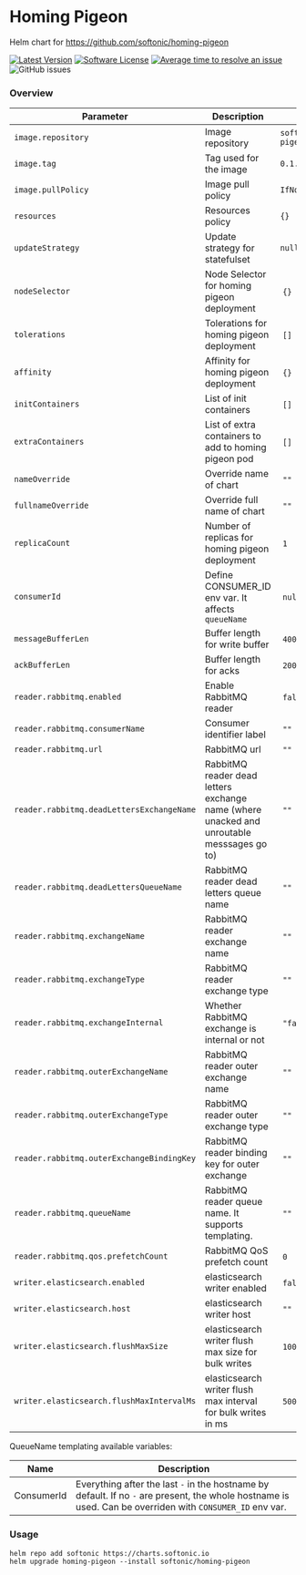 # Homing Pigeon

Helm chart for https://github.com/softonic/homing-pigeon

[![Latest Version](https://img.shields.io/github/release/softonic/homing-pigeon-chart.svg)](https://github.com/softonic/homing-pigeon-chart/releases)
[![Software License](https://img.shields.io/badge/license-Apache%202.0-blue.svg)](LICENSE)
[![Average time to resolve an issue](http://isitmaintained.com/badge/resolution/softonic/homing-pigeon-chart.svg)](http://isitmaintained.com/project/softonic/homing-pigeon-chart "Average time to resolve an issue")
![GitHub issues](https://img.shields.io/github/issues-raw/softonic/homing-pigeon-chart)

### Overview

| Parameter                                           | Description                                                                               | Default                            |
| --------------------------------------------------- | ----------------------------------------------------------------------------------------- | ---------------------------------- |
| `image.repository`                                  | Image repository                                                                          | `softonic/homing-pigeon`           |
| `image.tag`                                         | Tag used for the image                                                                    | `0.1.0`                            |
| `image.pullPolicy`                                  | Image pull policy                                                                         | `IfNotPresent`                     |
| `resources`                                         | Resources policy                                                                          | `{}`                               |
| `updateStrategy`                                    | Update strategy for statefulset                                                           | `null`                             |
| `nodeSelector`                                      | Node Selector for homing pigeon deployment                                                | `{}`                               |
| `tolerations`                                       | Tolerations for homing pigeon deployment                                                  | `[]`                               |
| `affinity`                                          | Affinity for homing pigeon deployment                                                     | `{}`                               |
| `initContainers`                                    | List of init containers                                                                   | `[]`                               |
| `extraContainers`                                   | List of extra containers to add to homing pigeon pod                                      | `[]`                               |
| `nameOverride`                                      | Override name of chart                                                                    | `""`                               |
| `fullnameOverride`                                  | Override full name of chart                                                               | `""`                               |
| `replicaCount`                                      | Number of replicas for homing pigeon deployment                                           | `1`                                |
| `consumerId`                                        | Define CONSUMER_ID env var. It affects `queueName`                                        | `null`                             |
| `messageBufferLen`                                  | Buffer length for write buffer                                                            | `400`                              |
| `ackBufferLen`                                      | Buffer length for acks                                                                    | `200`                              |
| `reader.rabbitmq.enabled`                           | Enable RabbitMQ reader                                                                    | `false`                            |
| `reader.rabbitmq.consumerName`                      | Consumer identifier label                                                                 | `""`                               |
| `reader.rabbitmq.url`                               | RabbitMQ url                                                                              | `""`                               |
| `reader.rabbitmq.deadLettersExchangeName`           | RabbitMQ reader dead letters exchange name (where unacked and unroutable messsages go to) | `""`                               |
| `reader.rabbitmq.deadLettersQueueName`              | RabbitMQ reader dead letters queue name                                                   | `""`                               |
| `reader.rabbitmq.exchangeName`                      | RabbitMQ reader exchange name                                                             | `""`                               |
| `reader.rabbitmq.exchangeType`                      | RabbitMQ reader exchange type                                                             | `""`                               |
| `reader.rabbitmq.exchangeInternal`                  | Whether RabbitMQ exchange is internal or not                                              | `"false"`                          |
| `reader.rabbitmq.outerExchangeName`                 | RabbitMQ reader outer exchange name                                                       | `""`                               |
| `reader.rabbitmq.outerExchangeType`                 | RabbitMQ reader outer exchange type                                                       | `""`                               |
| `reader.rabbitmq.outerExchangeBindingKey`           | RabbitMQ reader binding key for outer exchange                                            | `""`                               |
| `reader.rabbitmq.queueName`                         | RabbitMQ reader queue name. It supports templating.                                       | `""`                               |
| `reader.rabbitmq.qos.prefetchCount`                 | RabbitMQ QoS prefetch count                                                               | `0`                                |
| `writer.elasticsearch.enabled`                      | elasticsearch writer enabled                                                              | `false`                            |
| `writer.elasticsearch.host`                         | elasticsearch writer host                                                                 | `""`                               |
| `writer.elasticsearch.flushMaxSize`                 | elasticsearch writer flush max size for bulk writes                                       | `100`                              |
| `writer.elasticsearch.flushMaxIntervalMs`           | elasticsearch writer flush max interval for bulk writes in ms                             | `5000`                             |

QueueName templating available variables:

| Name       | Description                                                                                                                                               |
| ---------- | --------------------------------------------------------------------------------------------------------------------------------------------------------- |
| ConsumerId | Everything after the last `-` in the hostname by default. If no `-` are present, the whole hostname is used. Can be overriden with `CONSUMER_ID` env var. |

### Usage

```
helm repo add softonic https://charts.softonic.io
helm upgrade homing-pigeon --install softonic/homing-pigeon
```
